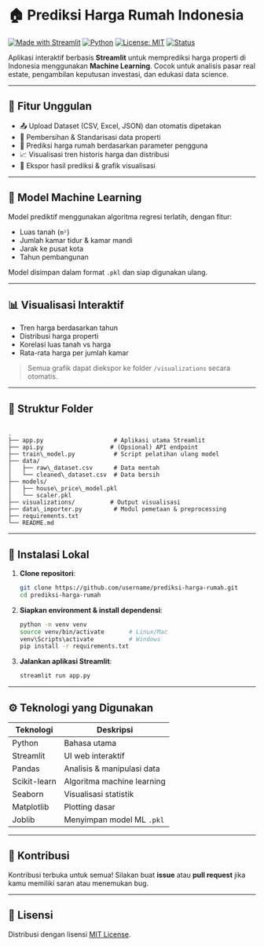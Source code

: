 # 🏠 Prediksi Harga Rumah Indonesia

[![Made with Streamlit](https://img.shields.io/badge/Made%20with-Streamlit-ff4b4b?logo=streamlit&logoColor=white)](https://streamlit.io/)
[![Python](https://img.shields.io/badge/Python-3.10%2B-blue?logo=python)](https://www.python.org/)
[![License: MIT](https://img.shields.io/badge/License-MIT-yellow.svg)](LICENSE)
[![Status](https://img.shields.io/badge/status-Beta-lightgrey)]()

Aplikasi interaktif berbasis **Streamlit** untuk memprediksi harga properti di Indonesia menggunakan **Machine Learning**. Cocok untuk analisis pasar real estate, pengambilan keputusan investasi, dan edukasi data science.

---

## 🚀 Fitur Unggulan

- 📤 Upload Dataset (CSV, Excel, JSON) dan otomatis dipetakan
- 🧹 Pembersihan & Standarisasi data properti
- 🤖 Prediksi harga rumah berdasarkan parameter pengguna
- 📈 Visualisasi tren historis harga dan distribusi
- 💾 Ekspor hasil prediksi & grafik visualisasi

---

## 🧠 Model Machine Learning

Model prediktif menggunakan algoritma regresi terlatih, dengan fitur:

- Luas tanah (`m²`)
- Jumlah kamar tidur & kamar mandi
- Jarak ke pusat kota
- Tahun pembangunan

Model disimpan dalam format `.pkl` dan siap digunakan ulang.

---

## 📊 Visualisasi Interaktif

- Tren harga berdasarkan tahun
- Distribusi harga properti
- Korelasi luas tanah vs harga
- Rata-rata harga per jumlah kamar

> Semua grafik dapat diekspor ke folder `/visualizations` secara otomatis.

---

## 📁 Struktur Folder

```

.
├── app.py                    # Aplikasi utama Streamlit
├── api.py                   # (Opsional) API endpoint
├── train\_model.py           # Script pelatihan ulang model
├── data/
│   ├── raw\_dataset.csv      # Data mentah
│   └── cleaned\_dataset.csv  # Data bersih
├── models/
│   ├── house\_price\_model.pkl
│   └── scaler.pkl
├── visualizations/          # Output visualisasi
├── data\_importer.py         # Modul pemetaan & preprocessing
├── requirements.txt
└── README.md

````

---

## 🔧 Instalasi Lokal

1. **Clone repositori**:
   ```bash
   git clone https://github.com/username/prediksi-harga-rumah.git
   cd prediksi-harga-rumah
   ```

2. **Siapkan environment & install dependensi**:

   ```bash
   python -m venv venv
   source venv/bin/activate       # Linux/Mac
   venv\Scripts\activate          # Windows
   pip install -r requirements.txt
   ```

3. **Jalankan aplikasi Streamlit**:

   ```bash
   streamlit run app.py
   ```

---

## ⚙️ Teknologi yang Digunakan

| Teknologi    | Deskripsi                  |
| ------------ | -------------------------- |
| Python       | Bahasa utama               |
| Streamlit    | UI web interaktif          |
| Pandas       | Analisis & manipulasi data |
| Scikit-learn | Algoritma machine learning |
| Seaborn      | Visualisasi statistik      |
| Matplotlib   | Plotting dasar             |
| Joblib       | Menyimpan model ML `.pkl`  |

---

## 🤝 Kontribusi

Kontribusi terbuka untuk semua!
Silakan buat **issue** atau **pull request** jika kamu memiliki saran atau menemukan bug.

---

## 📄 Lisensi

Distribusi dengan lisensi [MIT License](LICENSE).

